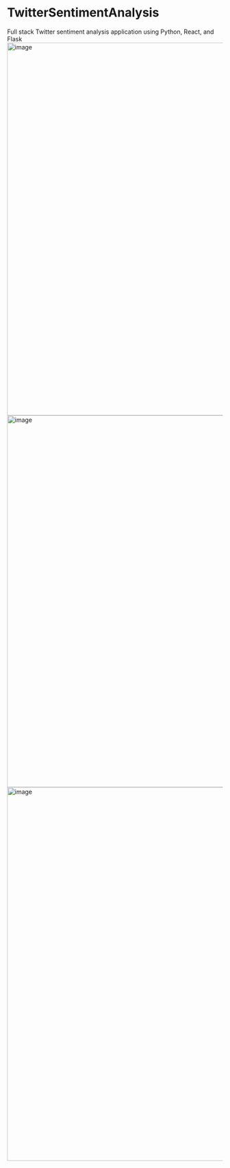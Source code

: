 # TwitterSentimentAnalysis
Full stack Twitter sentiment analysis application using Python, React, and Flask
<img width="957" height="868" alt="image" src="https://github.com/user-attachments/assets/fcdbb117-4e2c-4e29-b6c8-f3e5b230b8aa" />
<img width="956" height="866" alt="image" src="https://github.com/user-attachments/assets/e2dc4c56-d8e5-4910-aa7d-e63b9f187b56" />
<img width="958" height="870" alt="image" src="https://github.com/user-attachments/assets/436d80de-0039-4ea6-9618-28299988f555" />

